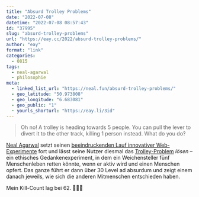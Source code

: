 ```yaml
---
title: "Absurd Trolley Problems"
date: "2022-07-08"
datetime: "2022-07-08 08:57:43"
id: "37995"
slug: "absurd-trolley-problems"
url: "https://eay.cc/2022/absurd-trolley-problems/"
author: "eay"
format: "link"
categories:
  - 0815
tags:
  - neal-agarwal
  - philosophie
meta:
  - linked_list_url: "https://neal.fun/absurd-trolley-problems/"
  - geo_latitude: "50.973808"
  - geo_longitude: "6.683081"
  - geo_public: "1"
  - yourls_shorturl: "https://eay.li/3id"
---
```


> Oh no! A trolley is heading towards 5 people. You can pull the lever to divert it to the other track, killing 1 person instead. What do you do?

[Neal Agarwal](https://neal.fun/) setzt seinen [beeindruckenden Lauf innovativer Web-Experimente](https://eay.cc/tag/neal-agarwal/) fort und lässt seine Nutzer diesmal das [Trolley-Problem](https://de.wikipedia.org/wiki/Trolley-Problem) _lösen_ – ein ethisches Gedankenexperiment, in dem ein Weichensteller fünf Menschenleben retten könnte, wenn er aktiv wird und einen Menschen opfert. Das ganze führt er dann über 30 Level ad absurdum und zeigt einem danach jeweils, wie sich die anderen Mitmenschen entschieden haben.

Mein Kill-Count lag bei 62. 🤷🏻‍♂️
